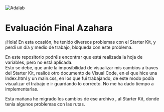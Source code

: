 ![Adalab](https://beta.adalab.es/resources/images/adalab-logo-155x61-bg-white.png)

# Evaluación Final Azahara

¡Hola! En esta ocasión, he tenido diversos problemas con el Starter Kit, y perdí un día y medio de trabajo, bloqueda con este problema.

En este repositorio podréis encontrar que está realizada la hoja de variables, pero no está aplicada.  
Esto se debe, que ante la imposibilidad de visualizar mis cambios a traves del Starter Kit, realicé otro documento de Visual Code, en el que hice una Index.html y un main.css, en los que fui trabajando, de este modo podía visualizar el trabajo e ir guardando lo correcto.
No me ha dado tiempo a implementarlas.

Esta mañana he migrado los cambios de ese archivo , al Starter Kit, donde tenía algunos problemas con las rutas. 

